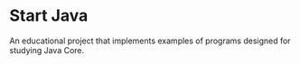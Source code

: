 # Start Java
An educational project that implements examples of programs designed for studying Java Core.
